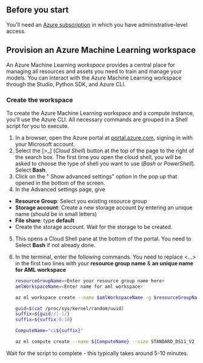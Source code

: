 ## Before you start

You'll need an [Azure subscription](https://azure.microsoft.com/free?azure-portal=true) in which you have administrative-level access.

## Provision an Azure Machine Learning workspace

An Azure Machine Learning *workspace* provides a central place for managing all resources and assets you need to train and manage your models. You can interact with the Azure Machine Learning workspace through the Studio, Python SDK, and Azure CLI. 

### Create the workspace 

To create the Azure Machine Learning workspace and a compute instance, you'll use the Azure CLI. All necessary commands are grouped in a Shell script for you to execute.

1. In a browser, open the Azure portal at [portal.azure.com](https://portal.azure.com/?azure-portal=true), signing in with your Microsoft account.
2. Select the \[>_] (*Cloud Shell*) button at the top of the page to the right of the search box. The first time you open the cloud shell, you will be asked to choose the type of shell you want to use (*Bash* or *PowerShell*). Select **Bash**.
3. Click on the " Show advanced settings" option in the pop up that opened in the bottom of the screen.  
4. In the Advanced settings page, give  
  - **Resource Group**: Select you existing resource group
  - **Storage account**: Create a new storage account by entering an unique name (should be in small letters)
  - **File share**: type **default** 
  - Create the storage account. Wait for the storage to be created.
5. This opens a Cloud Shell pane at the bottom of the portal. You need to Select **Bash** if not already done.  
6. In the terminal, enter the following commands. You need to replace <...> in the first two lines with your **resource group name** & **an unique name for AML workspace**

    ```bash
    resourceGroupName=<Enter your resource group name here>
    amlWorkspaceName=<Enter name for aml workspace>

    az ml workspace create --name $amlWorkspaceName -g $resourceGroupName

    guid=$(cat /proc/sys/kernel/random/uuid)
    suffix=${guid//[-]/}
    suffix=${suffix:0:18}

    ComputeName="ci${suffix}"

    az ml compute create --name ${ComputeName} --size STANDARD_DS11_V2 --type ComputeInstance -w $amlWorkspaceName -g $resourceGroupName
 
    ```

Wait for the script to complete - this typically takes around 5-10 minutes. 

